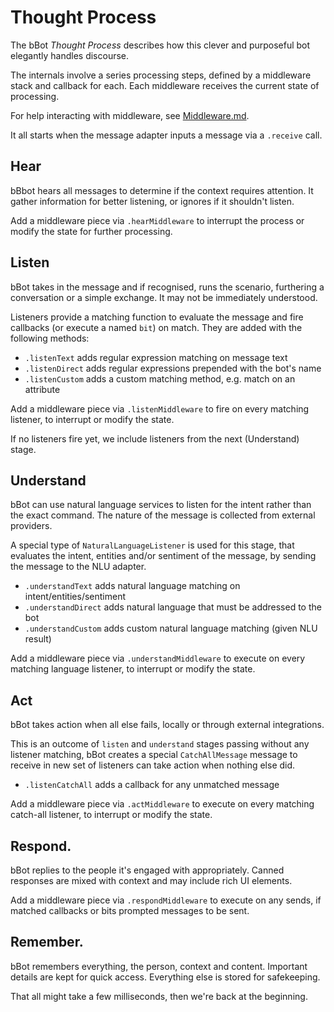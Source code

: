 # Thought Process

The bBot *Thought Process* describes how this clever and purposeful bot
elegantly handles discourse.

The internals involve a series processing steps, defined by a middleware stack
and callback for each. Each middleware receives the current state of processing.

For help interacting with middleware, see [Middleware.md](Middleware.md).

It all starts when the message adapter inputs a message via a `.receive` call.

## Hear

bBbot hears all messages to determine if the context requires attention.
It gather information for better listening, or ignores if it shouldn't listen.

Add a middleware piece via `.hearMiddleware` to interrupt the process or modify
the state for further processing.

## Listen

bBot takes in the message and if recognised, runs the scenario, furthering a
conversation or a simple exchange. It may not be immediately understood.

Listeners provide a matching function to evaluate the message and fire callbacks
(or execute a named `bit`) on match. They are added with the following methods:

- `.listenText` adds regular expression matching on message text
- `.listenDirect` adds regular expressions prepended with the bot's name
- `.listenCustom` adds a custom matching method, e.g. match on an attribute

Add a middleware piece via `.listenMiddleware` to fire on every matching
listener, to interrupt or modify the state.

If no listeners fire yet, we include listeners from the next (Understand) stage.

## Understand

bBot can use natural language services to listen for the intent rather than the
exact command. The nature of the message is collected from external providers.

A special type of `NaturalLanguageListener` is used for this stage, that
evaluates the intent, entities and/or sentiment of the message, by sending the
message to the NLU adapter.

- `.understandText` adds natural language matching on intent/entities/sentiment
- `.understandDirect` adds natural language that must be addressed to the bot
- `.understandCustom` adds custom natural language matching (given NLU result)

Add a middleware piece via `.understandMiddleware` to execute on every matching
language listener, to interrupt or modify the state.

## Act

bBot takes action when all else fails, locally or through external integrations.

This is an outcome of `listen` and `understand` stages passing without any
listener matching, bBot creates a special `CatchAllMessage` message to receive
in new set of listeners can take action when nothing else did.

- `.listenCatchAll` adds a callback for any unmatched message

Add a middleware piece via `.actMiddleware` to execute on every matching
catch-all listener, to interrupt or modify the state.

## Respond.

bBot replies to the people it's engaged with appropriately. Canned responses
are mixed with context and may include rich UI elements.

Add a middleware piece via `.respondMiddleware` to execute on any sends, if
matched callbacks or bits prompted messages to be sent.

## Remember.

bBot remembers everything, the person, context and content. Important details
are kept for quick access. Everything else is stored for safekeeping.

That all might take a few milliseconds, then we're back at the beginning.
